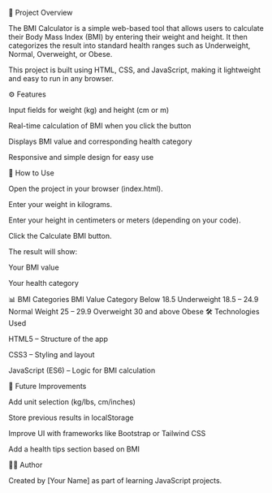 📝 Project Overview

The BMI Calculator is a simple web-based tool that allows users to calculate their Body Mass Index (BMI) by entering their weight and height.
It then categorizes the result into standard health ranges such as Underweight, Normal, Overweight, or Obese.

This project is built using HTML, CSS, and JavaScript, making it lightweight and easy to run in any browser.

⚙️ Features

Input fields for weight (kg) and height (cm or m)

Real-time calculation of BMI when you click the button

Displays BMI value and corresponding health category

Responsive and simple design for easy use

🚀 How to Use

Open the project in your browser (index.html).

Enter your weight in kilograms.

Enter your height in centimeters or meters (depending on your code).

Click the Calculate BMI button.

The result will show:

Your BMI value

Your health category

📊 BMI Categories
BMI Value	Category
Below 18.5	Underweight
18.5 – 24.9	Normal Weight
25 – 29.9	Overweight
30 and above	Obese
🛠️ Technologies Used

HTML5 – Structure of the app

CSS3 – Styling and layout

JavaScript (ES6) – Logic for BMI calculation

🔮 Future Improvements

Add unit selection (kg/lbs, cm/inches)

Store previous results in localStorage

Improve UI with frameworks like Bootstrap or Tailwind CSS

Add a health tips section based on BMI

👨‍💻 Author

Created by [Your Name] as part of learning JavaScript projects.
